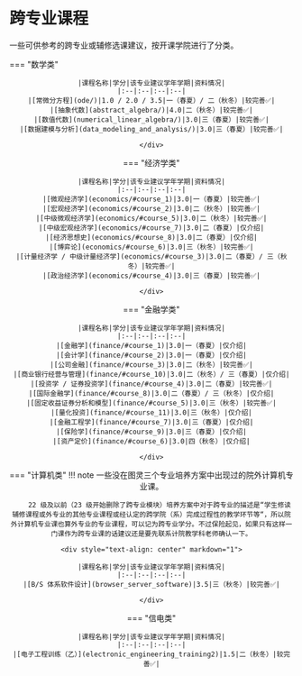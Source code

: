 # 跨专业课程

一些可供参考的跨专业或辅修选课建议，按开课学院进行了分类。

<style>
.md-typeset table:not([class]) th {
    min-width: 1em;
}
</style>

=== "数学类"
    <div style="text-align: center" markdown="1">

    |课程名称|学分|该专业建议学年学期|资料情况|
    |:--|:--|:--|:--|
    |[常微分方程](ode/)|1.0 / 2.0 / 3.5|一（春夏）/ 二（秋冬）|较完善✅|
    |[抽象代数](abstract_algebra/)|4.0|二（秋冬）|较完善✅|
    |[数值代数](numerical_linear_algebra/)|3.0|三（春夏）|较完善✅|
    |[数据建模与分析](data_modeling_and_analysis/)|3.0|三（春夏）|较完善✅|
    
    </div>

=== "经济学类"
    <div style="text-align: center" markdown="1">

    |课程名称|学分|该专业建议学年学期|资料情况|
    |:--|:--|:--|:--|
    |[微观经济学](economics/#course_1)|3.0|一（春夏）|较完善✅|
    |[宏观经济学](economics/#course_2)|3.0|二（秋冬）|较完善✅|
    |[中级微观经济学](economics/#course_5)|3.0|二（秋冬）|较完善✅|
    |[中级宏观经济学](economics/#course_7)|3.0|二（春夏）|仅介绍|
    |[经济思想史](economics/#course_8)|3.0|二（春夏）|仅介绍|
    |[博弈论](economics/#course_6)|3.0|三（秋冬）|较完善✅|
    |[计量经济学 / 中级计量经济学](economics/#course_3)|3.0|二（春夏）/ 三（秋冬）|较完善✅|
    |[政治经济学](economics/#course_4)|3.0|三（春夏）|较完善✅|

    </div>

=== "金融学类"
    <div style="text-align: center" markdown="1">

    |课程名称|学分|该专业建议学年学期|资料情况|
    |:--|:--|:--|:--|
    |[金融学](finance/#course_1)|3.0|一（春夏）|仅介绍|
    |[会计学](finance/#course_2)|3.0|一（春夏）|仅介绍|
    |[公司金融](finance/#course_3)|3.0|二（秋冬）|较完善✅|
    |[商业银行经营与管理](finance/#course_10)|3.0|二（秋冬）/ 三（春夏）|仅介绍|
    |[投资学 / 证券投资学](finance/#course_4)|3.0|二（春夏）|较完善✅|
    |[国际金融学](finance/#course_8)|3.0|二（春夏）/ 三（秋冬）|仅介绍|
    |[固定收益证券分析和模型](finance/#course_5)|3.0|三（秋冬）|较完善✅|
    |[量化投资](finance/#course_11)|3.0|三（秋冬）|仅介绍|
    |[金融工程学](finance/#course_7)|3.0|三（春夏）|仅介绍|
    |[保险学](finance/#course_9)|3.0|三（春夏）|仅介绍|
    |[资产定价](finance/#course_6)|3.0|四（秋冬）|仅介绍|

    </div>

=== "计算机类"
    !!! note
        一些没在图灵三个专业培养方案中出现过的院外计算机专业课。

        22 级及以前（23 级开始删除了跨专业模块）培养方案中对于跨专业的描述是“学生修读辅修课程或外专业的其他专业课程或经认定的跨学院（系）完成过程性的教学环节等“，所以院外计算机专业课也算外专业的专业课程，可以记为跨专业学分。不过保险起见，如果只有这样一门课作为跨专业课的话建议还是要先联系计院教学科老师确认一下。
    
    <div style="text-align: center" markdown="1">

    |课程名称|学分|该专业建议学年学期|资料情况|
    |:--|:--|:--|:--|
    |[B/S 体系软件设计](browser_server_software)|3.5|三（秋冬）|较完善✅|

    </div>

=== "信电类"
    <div style="text-align: center" markdown="1">

    |课程名称|学分|该专业建议学年学期|资料情况|
    |:--|:--|:--|:--|
    |[电子工程训练（乙）](electronic_engineering_training2)|1.5|二（秋冬）|较完善✅|
